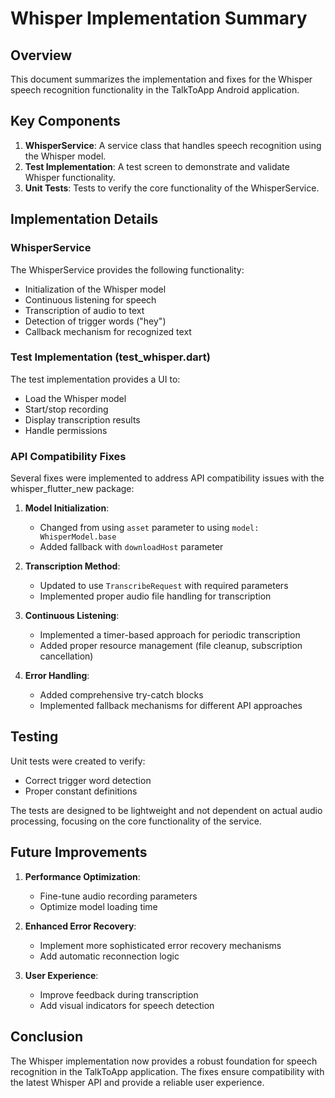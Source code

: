 # Whisper Implementation Summary

## Overview

This document summarizes the implementation and fixes for the Whisper speech recognition functionality in the TalkToApp Android application.

## Key Components

1. **WhisperService**: A service class that handles speech recognition using the Whisper model.
2. **Test Implementation**: A test screen to demonstrate and validate Whisper functionality.
3. **Unit Tests**: Tests to verify the core functionality of the WhisperService.

## Implementation Details

### WhisperService

The WhisperService provides the following functionality:

- Initialization of the Whisper model
- Continuous listening for speech
- Transcription of audio to text
- Detection of trigger words ("hey")
- Callback mechanism for recognized text

### Test Implementation (test_whisper.dart)

The test implementation provides a UI to:

- Load the Whisper model
- Start/stop recording
- Display transcription results
- Handle permissions

### API Compatibility Fixes

Several fixes were implemented to address API compatibility issues with the whisper_flutter_new package:

1. **Model Initialization**:
   - Changed from using `asset` parameter to using `model: WhisperModel.base`
   - Added fallback with `downloadHost` parameter

2. **Transcription Method**:
   - Updated to use `TranscribeRequest` with required parameters
   - Implemented proper audio file handling for transcription

3. **Continuous Listening**:
   - Implemented a timer-based approach for periodic transcription
   - Added proper resource management (file cleanup, subscription cancellation)

4. **Error Handling**:
   - Added comprehensive try-catch blocks
   - Implemented fallback mechanisms for different API approaches

## Testing

Unit tests were created to verify:

- Correct trigger word detection
- Proper constant definitions

The tests are designed to be lightweight and not dependent on actual audio processing, focusing on the core functionality of the service.

## Future Improvements

1. **Performance Optimization**:
   - Fine-tune audio recording parameters
   - Optimize model loading time

2. **Enhanced Error Recovery**:
   - Implement more sophisticated error recovery mechanisms
   - Add automatic reconnection logic

3. **User Experience**:
   - Improve feedback during transcription
   - Add visual indicators for speech detection

## Conclusion

The Whisper implementation now provides a robust foundation for speech recognition in the TalkToApp application. The fixes ensure compatibility with the latest Whisper API and provide a reliable user experience.
